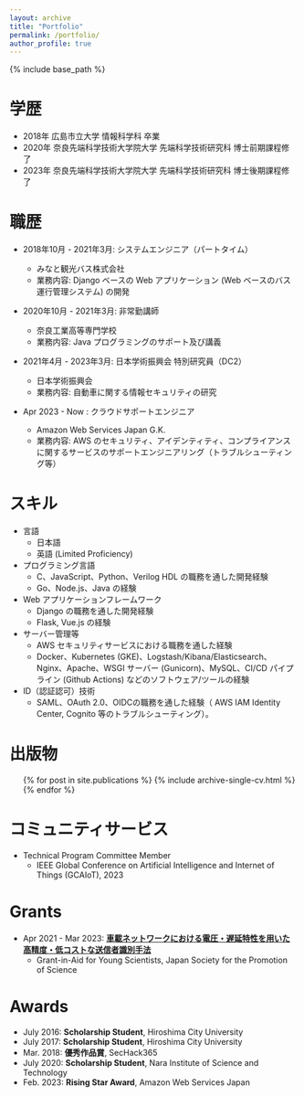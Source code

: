 ```yaml
---
layout: archive
title: "Portfolio"
permalink: /portfolio/
author_profile: true
---
```


{% include base_path %}

学歴
======
* 2018年 広島市立大学 情報科学科 卒業
* 2020年 奈良先端科学技術大学院大学 先端科学技術研究科 博士前期課程修了
* 2023年 奈良先端科学技術大学院大学 先端科学技術研究科 博士後期課程修了

職歴
======
* 2018年10月 - 2021年3月: システムエンジニア（パートタイム）
  * みなと観光バス株式会社
  * 業務内容: Django ベースの Web アプリケーション (Web ベースのバス運行管理システム) の開発

* 2020年10月 - 2021年3月: 非常勤講師
  * 奈良工業高等専門学校
  * 業務内容: Java プログラミングのサポート及び講義
  
* 2021年4月 - 2023年3月: 日本学術振興会 特別研究員（DC2）
  * 日本学術振興会
  * 業務内容: 自動車に関する情報セキュリティの研究

* Apr 2023 - Now : クラウドサポートエンジニア
  * Amazon Web Services Japan G.K.
  * 業務内容: AWS のセキュリティ、アイデンティティ、コンプライアンスに関するサービスのサポートエンジニアリング（トラブルシューティング等）

スキル
======
* 言語
  * 日本語
  * 英語 (Limited Proficiency)
* プログラミング言語
  * C、JavaScript、Python、Verilog HDL の職務を通した開発経験
  * Go、Node.js、Java の経験
* Web アプリケーションフレームワーク
  * Django の職務を通した開発経験
  * Flask, Vue.js の経験
* サーバー管理等
  * AWS セキュリティサービスにおける職務を通した経験
  * Docker、Kubernetes (GKE)、Logstash/Kibana/Elasticsearch、Nginx、Apache、WSGI サーバー (Gunicorn)、MySQL、CI/CD パイプライン (Github Actions) などのソフトウェア/ツールの経験
* ID（認証認可）技術
  * SAML、OAuth 2.0、OIDCの職務を通した経験（ AWS IAM Identity Center, Cognito 等のトラブルシューティング）。

出版物
======
  <ul>{% for post in site.publications %}
    {% include archive-single-cv.html %}
  {% endfor %}</ul>
  
<!-- Talks
======
  <ul>{% for post in site.talks %}
    {% include archive-single-talk-cv.html %}
  {% endfor %}</ul>
-->

コミュニティサービス
======
* Technical Program Committee Member
  * IEEE Global Conference on Artificial Intelligence and Internet of Things (GCAIoT), 2023

Grants
======
* Apr 2021 - Mar 2023: <b><a href="https://kaken.nii.ac.jp/grant/KAKENHI-PROJECT-21J10516/">車載ネットワークにおける電圧・遅延特性を用いた高精度・低コストな送信者識別手法</a></b>
  * Grant-in-Aid for Young Scientists, Japan Society for the Promotion of Science

Awards
======
* July 2016: <b>Scholarship Student</b>, Hiroshima City University
* July 2017: <b>Scholarship Student</b>, Hiroshima City University
* Mar. 2018: <b>優秀作品賞</b>, SecHack365
* July 2020: <b>Scholarship Student</b>, Nara Institute of Science and Technology
* Feb. 2023: <b>Rising Star Award</b>, Amazon Web Services Japan
